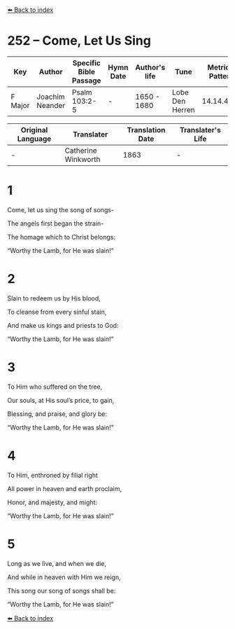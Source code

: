 [⬅️ Back to index](../README.md)

# 252 – Come, Let Us Sing

Key | Author   | Specific Bible Passage     |Hymn Date |Author's life |Tune |Metrical Pattern   |Composer/Source                                                                                        
-- | --------- | ---------------------------|----------|--------------|-----|-------------------|-------------   
F Major  | Joachim Neander      | Psalm 103:2-5 | -  | 1650 - 1680 | Lobe Den Herren | 14.14.4.7.8 | Chorale Book for England, 1863 

Original Language | Translater | Translation Date   | Translater's Life     
----------------- | --------- | --------------------|-------------   
\-  | Catherine Winkworth      | 1863 | -  | 1827 - 1878 



# 1

Come, let us sing the song of songs-

The angels first began the strain-

The homage which to Christ belongs:

“Worthy the Lamb, for He was slain!”



# 2

Slain to redeem us by His blood,

To cleanse from every sinful stain,

And make us kings and priests to God:

“Worthy the Lamb, for He was slain!”



# 3

To Him who suffered on the tree,

Our souls, at His soul’s price, to gain,

Blessing, and praise, and glory be:

“Worthy the Lamb, for He was slain!”



# 4

To Him, enthroned by filial right

All power in heaven and earth proclaim,

Honor, and majesty, and might:

“Worthy the Lamb, for He was slain!”



# 5

Long as we live, and when we die,

And while in heaven with Him we reign,

This song our song of songs shall be:

“Worthy the Lamb, for He was slain!”

[⬅️ Back to index](../README.md)
